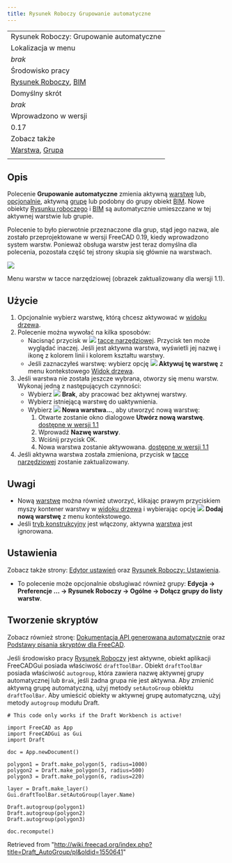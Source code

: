 ```yaml
---
title: Rysunek Roboczy Grupowanie automatyczne
---
```

|  |
| --- |
| Rysunek Roboczy: Grupowanie automatyczne |
| Lokalizacja w menu |
| *brak* |
| Środowisko pracy |
| [Rysunek Roboczy](/Draft_Workbench/pl "Draft Workbench/pl"), [BIM](/BIM_Workbench/pl "BIM Workbench/pl") |
| Domyślny skrót |
| *brak* |
| Wprowadzono w wersji |
| 0.17 |
| Zobacz także |
| [Warstwa](/Draft_Layer/pl "Draft Layer/pl"), [Grupa](/Std_Group/pl "Std Group/pl") |
|  |

## Opis

Polecenie **Grupowanie automatyczne** zmienia aktywną [warstwę](/Draft_Layer/pl "Draft Layer/pl") lub, [opcjonalnie](#Ustawienia), aktywną [grupę](/Std_Group/pl "Std Group/pl") lub podobny do grupy obiekt [BIM](/BIM_Workbench/pl "BIM Workbench/pl"). Nowe obiekty [Rysunku roboczego](/Draft_Workbench/pl "Draft Workbench/pl") i [BIM](/BIM_Workbench/pl "BIM Workbench/pl") są automatycznie umieszczane w tej aktywnej warstwie lub grupie.

Polecenie to było pierwotnie przeznaczone dla grup, stąd jego nazwa, ale zostało przeprojektowane w wersji FreeCAD 0.19, kiedy wprowadzono system warstw. Ponieważ obsługa warstw jest teraz domyślna dla polecenia, pozostała część tej strony skupia się głównie na warstwach.

![](/images/Draft_Tray_Menu.png)

Menu warstw w tacce narzędziowej (obrazek zaktualizowany dla wersji 1.1).

## Użycie

1. Opcjonalnie wybierz warstwę, którą chcesz aktywować w [widoku drzewa](/Tree_view/pl "Tree view/pl").
2. Polecenie można wywołać na kilka sposobów:
   * Nacisnąć przycisk w ![](/images/Draft_tray_button_layer.png) [tacce narzędziowej](/Draft_Tray/pl "Draft Tray/pl"). Przycisk ten może wyglądać inaczej. Jeśli jest aktywna warstwa, wyświetli jej nazwę i ikonę z kolorem linii i kolorem kształtu warstwy.
   * Jeśli zaznaczyłeś warstwę: wybierz opcję **![](/images/Button_right.svg) Aktywuj tę warstwę** z menu kontekstowego [Widok drzewa](/Tree_view/pl "Tree view/pl").
3. Jeśli warstwa nie została jeszcze wybrana, otworzy się menu warstw. Wykonaj jedną z następujących czynności:
   * Wybierz **![](/images/Button_invalid.svg) Brak**, aby pracować bez aktywnej warstwy.
   * Wybierz istniejącą warstwę do uaktywnienia.
   * Wybierz **![](/images/Draft_NewLayer.svg) Nowa warstwa...**, aby utworzyć nową warstwę:
     1. Otwarte zostanie okno dialogowe **Utwórz nową warstwę**. [dostępne w wersji 1.1](/Release_notes_1.1/pl "Release notes 1.1/pl")
     2. Wprowadź **Nazwę warstwy**.
     3. Wciśnij przycisk OK.
     4. Nowa warstwa zostanie aktywowana. [dostępne w wersji 1.1](/Release_notes_1.1/pl "Release notes 1.1/pl")
4. Jeśli aktywna warstwa została zmieniona, przycisk w [tacce narzędziowej](/Draft_Tray/pl "Draft Tray/pl") zostanie zaktualizowany.

## Uwagi

* Nową [warstwę](/Draft_Layer "Draft Layer") można również utworzyć, klikając prawym przyciskiem myszy kontener warstwy w [widoku drzewa](/Tree_view/pl "Tree view/pl") i wybierając opcję **![](/images/Draft_NewLayer.svg) Dodaj nową warstwę** z menu kontekstowego.
* Jeśli [tryb konstrukcyjny](/Draft_ToggleConstructionMode/pl "Draft ToggleConstructionMode/pl") jest włączony, aktywna [warstwa](/Draft_Layer/pl "Draft Layer/pl") jest ignorowana.

## Ustawienia

Zobacz także strony: [Edytor ustawień](/Preferences_Editor/pl "Preferences Editor/pl") oraz [Rysunek Roboczy: Ustawienia](/Draft_Preferences/pl "Draft Preferences/pl").

* To polecenie może opcjonalnie obsługiwać również grupy: **Edycja → Preferencje ... → Rysunek Roboczy → Ogólne → Dołącz grupy do listy warstw**.

## Tworzenie skryptów

Zobacz również stronę: [Dokumentacja API generowana automatycznie](https://freecad.github.io/SourceDoc/) oraz [Podstawy pisania skryptów dla FreeCAD](/FreeCAD_Scripting_Basics/pl "FreeCAD Scripting Basics/pl").

Jeśli środowisko pracy [Rysunek Roboczy](/Draft_Workbench/pl "Draft Workbench/pl") jest aktywne, obiekt aplikacji FreeCADGui posiada właściwość `draftToolBar`. Obiekt `draftToolBar` posiada właściwość `autogroup`, która zawiera nazwę aktywnej grupy automatycznej lub `Brak`, jeśli żadna grupa nie jest aktywna. Aby zmienić aktywną grupę automatyczną, użyj metody `setAutoGroup` obiektu `draftToolBar`. Aby umieścić obiekty w aktywnej grupę automatyczną, użyj metody `autogroup` modułu Draft.

```
# This code only works if the Draft Workbench is active!

import FreeCAD as App
import FreeCADGui as Gui
import Draft

doc = App.newDocument()

polygon1 = Draft.make_polygon(5, radius=1000)
polygon2 = Draft.make_polygon(3, radius=500)
polygon3 = Draft.make_polygon(6, radius=220)

layer = Draft.make_layer()
Gui.draftToolBar.setAutoGroup(layer.Name)

Draft.autogroup(polygon1)
Draft.autogroup(polygon2)
Draft.autogroup(polygon3)

doc.recompute()

```

Retrieved from "<http://wiki.freecad.org/index.php?title=Draft_AutoGroup/pl&oldid=1550641>"